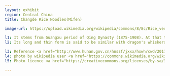 ```yaml
---
layout: exhibit
region: Central China
title: Changde Rice Noodles(Mifen)

image-url: https://upload.wikimedia.org/wikipedia/commons/8/8c/Rice_vermicelli_2.jpg

l1: It stems from Guangxu period of Qing Dynasty (1875-1908). At that time, rice noodle was precious. People only tasted it when celebrating festivals.
l2: Its long and thin form is said to be similar with dragon's whiskers, which serves as a symbol of happiness and auspiciousness.

l3: Reference <a href="http://www.hunan.gov.cn/hnszf/jxxx/hxwh/cwd/201711/t20171111_4685397.html">Hunan Provincial Government</a>
l4: photo by wikipedia user <a href="https://commons.wikimedia.org/wiki/User:Cncs_wikipedia">cncs</a>
l5: Photo licence <a href="https://creativecommons.org/licenses/by-sa/3.0">CC BY-SA 3.0</a>

---
```

